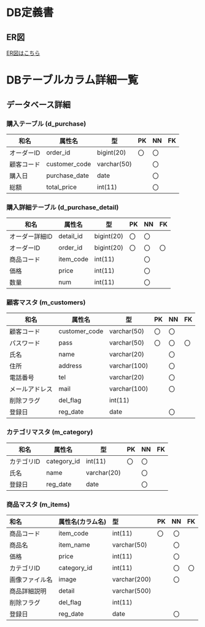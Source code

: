 # DB定義書
## ER図
[ER図はこちら](https://github.com/Aso2001163/2021sys-design/blob/main/sampleER.md"ER図はこちら")

# DBテーブルカラム詳細一覧

 ## データベース詳細
 
  ### 購入テーブル (d_purchase) 
  |和名|属性名|型|PK|NN|FK| 
  |-------|------|-------|-|-|-| 
  |オーダーID|order_id|bigint(20)|〇|〇|| 
  |顧客コード|customer_code|varchar(50)||〇|| 
  |購入日|purchase_date|date||〇|| 
  |総額|total_price|int(11)||〇||
    
  ### 購入詳細テーブル (d_purchase_detail) 
  |和名|属性名|型|PK|NN|FK| 
 |-------|------|-------|-|-|-| 
  |オーダー詳細ID|detail_id|bigint(20)|〇|〇|| 
  |オーダーID|order_id|bigint(20)|〇|〇|〇| 
  |商品コード|item_code|int(11)||〇|| 
  |価格|price|int(11)||〇|| 
  |数量|num|int(11)||〇||
    
  ### 顧客マスタ (m_customers) 
  |和名|属性名|型|PK|NN|FK| 
 |-------|------|-------|-|-|-| 
  |顧客コード|customer_code|varchar(50)|〇|〇|| 
  |パスワード|pass|varchar(50)|〇|〇|〇| 
  |氏名|name|varchar(20)||〇|| 
  |住所|address|varchar(100)||〇|| 
  |電話番号|tel|varchar(20)||〇|| 
  |メールアドレス|mail|varchar(100)||〇|| 
  |削除フラグ|del_flag|int(11)|||| 
  |登録日|reg_date|date||〇||
    
  ### カテゴリマスタ (m_category) 
  |和名|属性名|型|PK|NN|FK| 
  |-------|------|-------|-|-|-| 
  |カテゴリID|category_id|int(11)|〇|〇|| 
  |氏名|name|varchar(20)||〇|| 
  |登録日|reg_date|date||〇||
    
  ### 商品マスタ (m_items) 
  |和名|属性名(カラム名)|型|PK|NN|FK| 
  |:-----|:---|:---|:---|:---:|:---:| 
  |商品コード|item_code|int(11)|〇|〇|| 
  |商品名|item_name|varchar(50)||〇||    
  |価格|price|int(11)||〇|| 
  |カテゴリID|category_id|int(11)||〇|〇| 
  |画像ファイル名|image|varchar(200)||〇|| 
  |商品詳細説明|detail|varchar(500)|||| 
  |削除フラグ|del_flag|int(11)|||| 
  |登録日|reg_date|date||〇||













